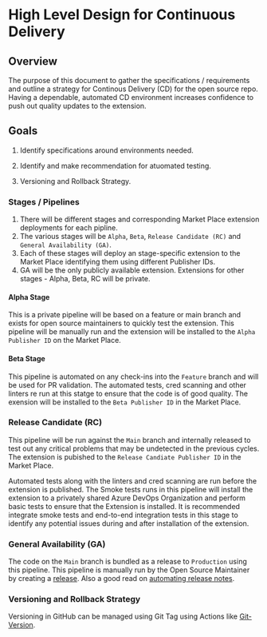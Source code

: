 # High Level Design for Continuous Delivery

## Overview

The purpose of this document to gather the specifications / requirements  and outline a
strategy for Continous Delivery (CD) for the open source repo. Having a dependable, automated
CD environment increases confidence to push out quality updates to the extension.

## Goals

1. Identify specifications around environments needed.

1. Identify and make recommendation for atuomated testing.

1. Versioning and Rollback Strategy.

### Stages / Pipelines

1. There will be different stages and corresponding Market Place extension deployments for each pipline.
1. The various stages will be `Alpha`, `Beta`, `Release Candidate (RC)` and `General
Availability (GA)`.
1. Each of these stages will deploy an stage-specific extension to the
Market Place identifying them using different Publisher IDs.
1. GA will be the only publicly available extension. Extensions for other
stages - Alpha, Beta, RC will be private.

#### Alpha Stage

This is a private pipeline will be based on a feature or main branch and exists for
open source maintainers to quickly test the extension. This pipeline will be manually
run and the extension will be installed to the `Alpha Publisher ID` on the Market Place.

#### Beta Stage

This pipeline is automated on any check-ins into the `Feature` branch and will be used for PR validation. The automated tests, cred scanning and other linters re run at
this statge to ensure that the code is of good quality. The exension will be installed to the `Beta Publisher ID` in the Market Place.

### Release Candidate (RC)

This pipeline will be run against the `Main` branch and internally released to test out any critical problems that may be undetected in the previous cycles. The extension is pubished to the `Release Candiate Publisher ID` in the Market Place.

Automated tests along with the linters and cred scanning are run before the extension is published. The Smoke tests runs in this pipeline will install the extension to a privately shared Azure DevOps Organization and perform basic tests to ensure that the Extension is installed. It is recommended integrate smoke tests and end-to-end integration tests in this stage to identify any potential issues during and after installation of the extension.

### General Availability (GA)

The code on the `Main` branch is bundled as a release to `Production` using this pipeline. This pipeline is manually run by the Open Source Maintainer by creating a [release](https://docs.github.com/en/repositories/releasing-projects-on-github/managing-releases-in-a-repository). Also a good read on [automating release notes](https://docs.github.com/en/repositories/releasing-projects-on-github/automatically-generated-release-notes).

### Versioning and Rollback Strategy

Versioning in GitHub can be managed using Git Tag using Actions like [Git-Version](https://github.com/marketplace/actions/git-version).